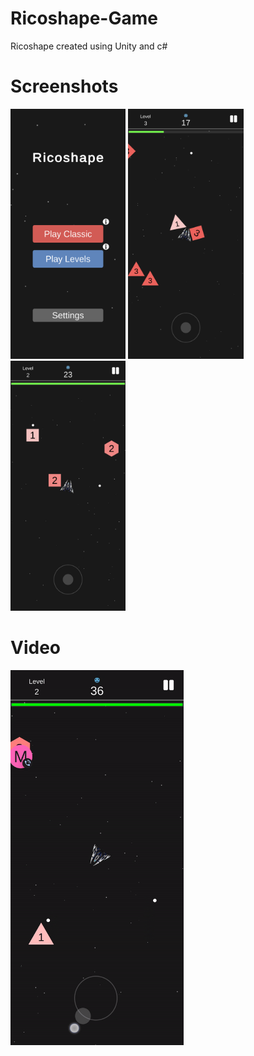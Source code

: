 # Ricoshape-Game
Ricoshape created using Unity and c#

# Screenshots
<img src="github-Images/Ricoshape_1.png" height="400">  <img src="github-Images/Ricoshape_2.png" height="400">  <img src="github-Images/Ricoshape_3.png" height="400">

# Video
<img src="github-Images/Ricoshape_Video.gif" height="600">

